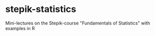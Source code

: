 # stepik-statistics
Mini-lectures on the Stepik-course "Fundamentals of Statistics" with examples in R
